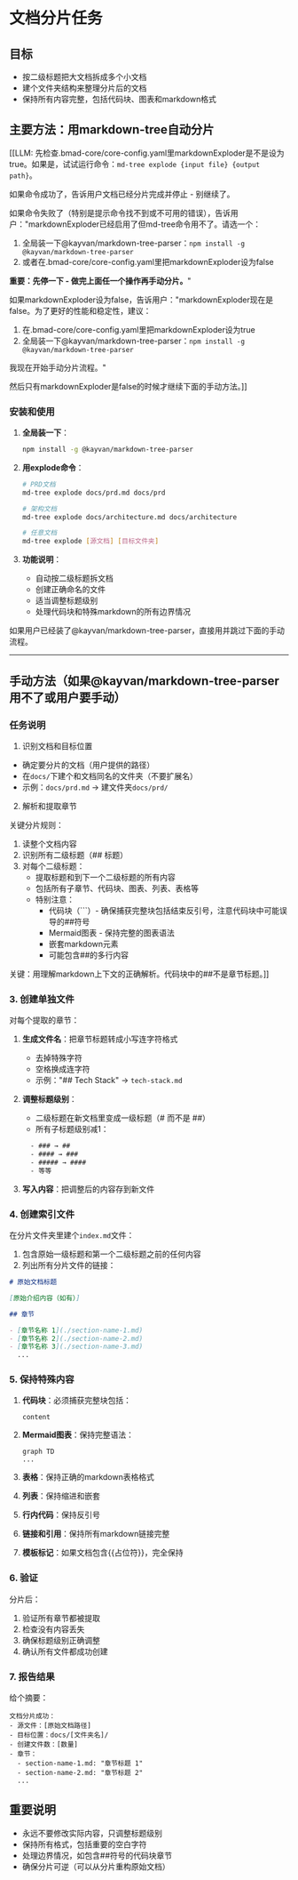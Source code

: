 <!-- Powered by BMAD™ Core -->

# 文档分片任务

## 目标

- 按二级标题把大文档拆成多个小文档
- 建个文件夹结构来整理分片后的文档
- 保持所有内容完整，包括代码块、图表和markdown格式

## 主要方法：用markdown-tree自动分片

[[LLM: 先检查.bmad-core/core-config.yaml里markdownExploder是不是设为true。如果是，试试运行命令：`md-tree explode {input file} {output path}`。

如果命令成功了，告诉用户文档已经分片完成并停止 - 别继续了。

如果命令失败了（特别是提示命令找不到或不可用的错误），告诉用户："markdownExploder已经启用了但md-tree命令用不了。请选一个：

1. 全局装一下@kayvan/markdown-tree-parser：`npm install -g @kayvan/markdown-tree-parser`
2. 或者在.bmad-core/core-config.yaml里把markdownExploder设为false

**重要：先停一下 - 做完上面任一个操作再手动分片。**"

如果markdownExploder设为false，告诉用户："markdownExploder现在是false。为了更好的性能和稳定性，建议：

1. 在.bmad-core/core-config.yaml里把markdownExploder设为true
2. 全局装一下@kayvan/markdown-tree-parser：`npm install -g @kayvan/markdown-tree-parser`

我现在开始手动分片流程。"

然后只有markdownExploder是false的时候才继续下面的手动方法。]]

### 安装和使用

1. **全局装一下**：

   ```bash
   npm install -g @kayvan/markdown-tree-parser
   ```

2. **用explode命令**：

   ```bash
   # PRD文档
   md-tree explode docs/prd.md docs/prd

   # 架构文档
   md-tree explode docs/architecture.md docs/architecture

   # 任意文档
   md-tree explode [源文档] [目标文件夹]
   ```

3. **功能说明**：
   - 自动按二级标题拆文档
   - 创建正确命名的文件
   - 适当调整标题级别
   - 处理代码块和特殊markdown的所有边界情况

如果用户已经装了@kayvan/markdown-tree-parser，直接用并跳过下面的手动流程。

---

## 手动方法（如果@kayvan/markdown-tree-parser用不了或用户要手动）

### 任务说明

1. 识别文档和目标位置

- 确定要分片的文档（用户提供的路径）
- 在`docs/`下建个和文档同名的文件夹（不要扩展名）
- 示例：`docs/prd.md` → 建文件夹`docs/prd/`

2. 解析和提取章节

关键分片规则：

1. 读整个文档内容
2. 识别所有二级标题（## 标题）
3. 对每个二级标题：
   - 提取标题和到下一个二级标题的所有内容
   - 包括所有子章节、代码块、图表、列表、表格等
   - 特别注意：
     - 代码块（```）- 确保捕获完整块包括结束反引号，注意代码块中可能误导的##符号
     - Mermaid图表 - 保持完整的图表语法
     - 嵌套markdown元素
     - 可能包含##的多行内容

关键：用理解markdown上下文的正确解析。代码块中的##不是章节标题。]]

### 3. 创建单独文件

对每个提取的章节：

1. **生成文件名**：把章节标题转成小写连字符格式
   - 去掉特殊字符
   - 空格换成连字符
   - 示例："## Tech Stack" → `tech-stack.md`

2. **调整标题级别**：
   - 二级标题在新文档里变成一级标题（# 而不是 ##）
   - 所有子标题级别减1：

   ```txt
     - ### → ##
     - #### → ###
     - ##### → ####
     - 等等
   ```

3. **写入内容**：把调整后的内容存到新文件

### 4. 创建索引文件

在分片文件夹里建个`index.md`文件：

1. 包含原始一级标题和第一个二级标题之前的任何内容
2. 列出所有分片文件的链接：

```markdown
# 原始文档标题

[原始介绍内容（如有）]

## 章节

- [章节名称 1](./section-name-1.md)
- [章节名称 2](./section-name-2.md)
- [章节名称 3](./section-name-3.md)
  ...
```

### 5. 保持特殊内容

1. **代码块**：必须捕获完整块包括：

   ```language
   content
   ```

2. **Mermaid图表**：保持完整语法：

   ```mermaid
   graph TD
   ...
   ```

3. **表格**：保持正确的markdown表格格式

4. **列表**：保持缩进和嵌套

5. **行内代码**：保持反引号

6. **链接和引用**：保持所有markdown链接完整

7. **模板标记**：如果文档包含{{占位符}}，完全保持

### 6. 验证

分片后：

1. 验证所有章节都被提取
2. 检查没有内容丢失
3. 确保标题级别正确调整
4. 确认所有文件都成功创建

### 7. 报告结果

给个摘要：

```text
文档分片成功：
- 源文件：[原始文档路径]
- 目标位置：docs/[文件夹名]/
- 创建文件数：[数量]
- 章节：
  - section-name-1.md: "章节标题 1"
  - section-name-2.md: "章节标题 2"
  ...
```

## 重要说明

- 永远不要修改实际内容，只调整标题级别
- 保持所有格式，包括重要的空白字符
- 处理边界情况，如包含##符号的代码块章节
- 确保分片可逆（可以从分片重构原始文档）

